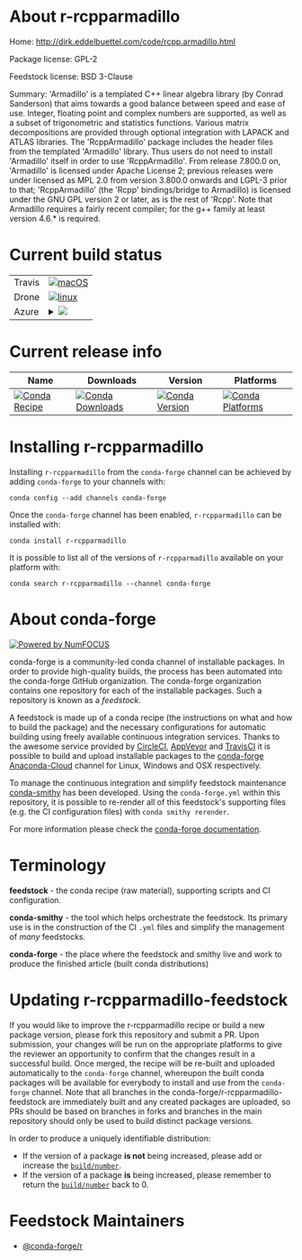 About r-rcpparmadillo
=====================

Home: http://dirk.eddelbuettel.com/code/rcpp.armadillo.html

Package license: GPL-2

Feedstock license: BSD 3-Clause

Summary: 'Armadillo' is a templated C++ linear algebra library (by Conrad Sanderson) that aims towards a good balance between speed and ease of use. Integer, floating point and complex numbers are supported, as well as a subset of trigonometric and statistics functions. Various matrix decompositions are provided through optional integration with LAPACK and ATLAS libraries. The 'RcppArmadillo' package includes the header files from the templated 'Armadillo' library. Thus users do not need to install 'Armadillo' itself in order to use 'RcppArmadillo'. From release 7.800.0 on, 'Armadillo' is licensed under Apache License 2; previous releases were under licensed as MPL 2.0 from version 3.800.0 onwards and LGPL-3 prior to that; 'RcppArmadillo' (the 'Rcpp' bindings/bridge to Armadillo) is licensed under the GNU GPL version 2 or later, as is the rest of 'Rcpp'. Note that Armadillo requires a fairly recent compiler; for the g++ family at least version 4.6.* is required. 



Current build status
====================


<table><tr>
    <td>Travis</td>
    <td>
      <a href="https://travis-ci.com/conda-forge/r-rcpparmadillo-feedstock">
        <img alt="macOS" src="https://img.shields.io/travis/com/conda-forge/r-rcpparmadillo-feedstock/master.svg?label=macOS">
      </a>
    </td>
  </tr><tr>
    <td>Drone</td>
    <td>
      <a href="https://cloud.drone.io/conda-forge/r-rcpparmadillo-feedstock">
        <img alt="linux" src="https://img.shields.io/drone/build/conda-forge/r-rcpparmadillo-feedstock/master.svg?label=Linux">
      </a>
    </td>
  </tr>
    
  <tr>
    <td>Azure</td>
    <td>
      <details>
        <summary>
          <a href="https://dev.azure.com/conda-forge/feedstock-builds/_build/latest?definitionId=1517&branchName=master">
            <img src="https://dev.azure.com/conda-forge/feedstock-builds/_apis/build/status/r-rcpparmadillo-feedstock?branchName=master">
          </a>
        </summary>
        <table>
          <thead><tr><th>Variant</th><th>Status</th></tr></thead>
          <tbody><tr>
              <td>linux_aarch64_target_platformlinux-aarch64</td>
              <td>
                <a href="https://dev.azure.com/conda-forge/feedstock-builds/_build/latest?definitionId=1517&branchName=master">
                  <img src="https://dev.azure.com/conda-forge/feedstock-builds/_apis/build/status/r-rcpparmadillo-feedstock?branchName=master&jobName=linux&configuration=linux_aarch64_target_platformlinux-aarch64" alt="variant">
                </a>
              </td>
            </tr><tr>
              <td>linux_ppc64le_target_platformlinux-ppc64le</td>
              <td>
                <a href="https://dev.azure.com/conda-forge/feedstock-builds/_build/latest?definitionId=1517&branchName=master">
                  <img src="https://dev.azure.com/conda-forge/feedstock-builds/_apis/build/status/r-rcpparmadillo-feedstock?branchName=master&jobName=linux&configuration=linux_ppc64le_target_platformlinux-ppc64le" alt="variant">
                </a>
              </td>
            </tr><tr>
              <td>linux_r_base3.5.1target_platformlinux-64</td>
              <td>
                <a href="https://dev.azure.com/conda-forge/feedstock-builds/_build/latest?definitionId=1517&branchName=master">
                  <img src="https://dev.azure.com/conda-forge/feedstock-builds/_apis/build/status/r-rcpparmadillo-feedstock?branchName=master&jobName=linux&configuration=linux_r_base3.5.1target_platformlinux-64" alt="variant">
                </a>
              </td>
            </tr><tr>
              <td>linux_r_base3.6target_platformlinux-64</td>
              <td>
                <a href="https://dev.azure.com/conda-forge/feedstock-builds/_build/latest?definitionId=1517&branchName=master">
                  <img src="https://dev.azure.com/conda-forge/feedstock-builds/_apis/build/status/r-rcpparmadillo-feedstock?branchName=master&jobName=linux&configuration=linux_r_base3.6target_platformlinux-64" alt="variant">
                </a>
              </td>
            </tr><tr>
              <td>osx_r_base3.5.1target_platformosx-64</td>
              <td>
                <a href="https://dev.azure.com/conda-forge/feedstock-builds/_build/latest?definitionId=1517&branchName=master">
                  <img src="https://dev.azure.com/conda-forge/feedstock-builds/_apis/build/status/r-rcpparmadillo-feedstock?branchName=master&jobName=osx&configuration=osx_r_base3.5.1target_platformosx-64" alt="variant">
                </a>
              </td>
            </tr><tr>
              <td>osx_r_base3.6target_platformosx-64</td>
              <td>
                <a href="https://dev.azure.com/conda-forge/feedstock-builds/_build/latest?definitionId=1517&branchName=master">
                  <img src="https://dev.azure.com/conda-forge/feedstock-builds/_apis/build/status/r-rcpparmadillo-feedstock?branchName=master&jobName=osx&configuration=osx_r_base3.6target_platformosx-64" alt="variant">
                </a>
              </td>
            </tr><tr>
              <td>win_r_base3.5.1target_platformwin-64</td>
              <td>
                <a href="https://dev.azure.com/conda-forge/feedstock-builds/_build/latest?definitionId=1517&branchName=master">
                  <img src="https://dev.azure.com/conda-forge/feedstock-builds/_apis/build/status/r-rcpparmadillo-feedstock?branchName=master&jobName=win&configuration=win_r_base3.5.1target_platformwin-64" alt="variant">
                </a>
              </td>
            </tr><tr>
              <td>win_r_base3.6target_platformwin-64</td>
              <td>
                <a href="https://dev.azure.com/conda-forge/feedstock-builds/_build/latest?definitionId=1517&branchName=master">
                  <img src="https://dev.azure.com/conda-forge/feedstock-builds/_apis/build/status/r-rcpparmadillo-feedstock?branchName=master&jobName=win&configuration=win_r_base3.6target_platformwin-64" alt="variant">
                </a>
              </td>
            </tr>
          </tbody>
        </table>
      </details>
    </td>
  </tr>
</table>

Current release info
====================

| Name | Downloads | Version | Platforms |
| --- | --- | --- | --- |
| [![Conda Recipe](https://img.shields.io/badge/recipe-r--rcpparmadillo-green.svg)](https://anaconda.org/conda-forge/r-rcpparmadillo) | [![Conda Downloads](https://img.shields.io/conda/dn/conda-forge/r-rcpparmadillo.svg)](https://anaconda.org/conda-forge/r-rcpparmadillo) | [![Conda Version](https://img.shields.io/conda/vn/conda-forge/r-rcpparmadillo.svg)](https://anaconda.org/conda-forge/r-rcpparmadillo) | [![Conda Platforms](https://img.shields.io/conda/pn/conda-forge/r-rcpparmadillo.svg)](https://anaconda.org/conda-forge/r-rcpparmadillo) |

Installing r-rcpparmadillo
==========================

Installing `r-rcpparmadillo` from the `conda-forge` channel can be achieved by adding `conda-forge` to your channels with:

```
conda config --add channels conda-forge
```

Once the `conda-forge` channel has been enabled, `r-rcpparmadillo` can be installed with:

```
conda install r-rcpparmadillo
```

It is possible to list all of the versions of `r-rcpparmadillo` available on your platform with:

```
conda search r-rcpparmadillo --channel conda-forge
```


About conda-forge
=================

[![Powered by NumFOCUS](https://img.shields.io/badge/powered%20by-NumFOCUS-orange.svg?style=flat&colorA=E1523D&colorB=007D8A)](http://numfocus.org)

conda-forge is a community-led conda channel of installable packages.
In order to provide high-quality builds, the process has been automated into the
conda-forge GitHub organization. The conda-forge organization contains one repository
for each of the installable packages. Such a repository is known as a *feedstock*.

A feedstock is made up of a conda recipe (the instructions on what and how to build
the package) and the necessary configurations for automatic building using freely
available continuous integration services. Thanks to the awesome service provided by
[CircleCI](https://circleci.com/), [AppVeyor](https://www.appveyor.com/)
and [TravisCI](https://travis-ci.com/) it is possible to build and upload installable
packages to the [conda-forge](https://anaconda.org/conda-forge)
[Anaconda-Cloud](https://anaconda.org/) channel for Linux, Windows and OSX respectively.

To manage the continuous integration and simplify feedstock maintenance
[conda-smithy](https://github.com/conda-forge/conda-smithy) has been developed.
Using the ``conda-forge.yml`` within this repository, it is possible to re-render all of
this feedstock's supporting files (e.g. the CI configuration files) with ``conda smithy rerender``.

For more information please check the [conda-forge documentation](https://conda-forge.org/docs/).

Terminology
===========

**feedstock** - the conda recipe (raw material), supporting scripts and CI configuration.

**conda-smithy** - the tool which helps orchestrate the feedstock.
                   Its primary use is in the construction of the CI ``.yml`` files
                   and simplify the management of *many* feedstocks.

**conda-forge** - the place where the feedstock and smithy live and work to
                  produce the finished article (built conda distributions)


Updating r-rcpparmadillo-feedstock
==================================

If you would like to improve the r-rcpparmadillo recipe or build a new
package version, please fork this repository and submit a PR. Upon submission,
your changes will be run on the appropriate platforms to give the reviewer an
opportunity to confirm that the changes result in a successful build. Once
merged, the recipe will be re-built and uploaded automatically to the
`conda-forge` channel, whereupon the built conda packages will be available for
everybody to install and use from the `conda-forge` channel.
Note that all branches in the conda-forge/r-rcpparmadillo-feedstock are
immediately built and any created packages are uploaded, so PRs should be based
on branches in forks and branches in the main repository should only be used to
build distinct package versions.

In order to produce a uniquely identifiable distribution:
 * If the version of a package **is not** being increased, please add or increase
   the [``build/number``](https://conda.io/docs/user-guide/tasks/build-packages/define-metadata.html#build-number-and-string).
 * If the version of a package **is** being increased, please remember to return
   the [``build/number``](https://conda.io/docs/user-guide/tasks/build-packages/define-metadata.html#build-number-and-string)
   back to 0.

Feedstock Maintainers
=====================

* [@conda-forge/r](https://github.com/conda-forge/r/)

